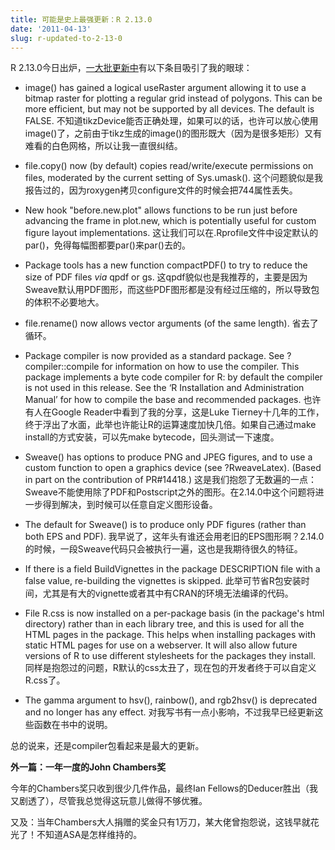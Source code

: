 ```yaml
---
title: 可能是史上最强更新：R 2.13.0
date: '2011-04-13'
slug: r-updated-to-2-13-0
---
```


R 2.13.0今日出炉，[一大批更新中](http://stat.ethz.ch/R-manual/R-devel/doc/html/NEWS.html)有以下条目吸引了我的眼球：



	
  * image() has gained a logical useRaster argument allowing it to use a bitmap raster for plotting a regular grid instead of polygons. This can be more efficient, but may not be supported by all devices. The default is FALSE.
不知道tikzDevice能否正确处理，如果可以的话，也许可以放心使用image()了，之前由于tikz生成的image()的图形既大（因为是很多矩形）又有难看的白色网格，所以让我一直很纠结。

	
  * file.copy() now (by default) copies read/write/execute permissions on files, moderated by the current setting of Sys.umask().
这个问题貌似是我报告过的，因为roxygen拷贝configure文件的时候会把744属性丢失。

	
  * New hook "before.new.plot" allows functions to be run just before advancing the frame in plot.new, which is potentially useful for custom figure layout implementations.
这让我们可以在.Rprofile文件中设定默认的par()，免得每幅图都要par()来par()去的。

	
  * Package tools has a new function compactPDF() to try to reduce the size of PDF files _via_ qpdf or gs.
这qpdf貌似也是我推荐的，主要是因为Sweave默认用PDF图形，而这些PDF图形都是没有经过压缩的，所以导致包的体积不必要地大。

	
  * file.rename() now allows vector arguments (of the same length).
省去了循环。

	
  * Package compiler is now provided as a standard package.  See ?compiler::compile for information on how to use the compiler. This package implements a byte code compiler for R: by default the compiler is not used in this release.  See the ‘R Installation and Administration Manual’ for how to compile the base and recommended packages.
也许有人在Google Reader中看到了我的分享，这是Luke Tierney十几年的工作，终于浮出了水面，此举也许能让R的运算速度加快几倍。如果自己通过make install的方式安装，可以先make bytecode，回头测试一下速度。

	
  * Sweave() has options to produce PNG and JPEG figures, and to use a custom function to open a graphics device (see ?RweaveLatex).
(Based in part on the contribution of PR#14418.)
这是我们抱怨了无数遍的一点：Sweave不能使用除了PDF和Postscript之外的图形。在2.14.0中这个问题将进一步得到解决，到时候可以任意自定义图形设备。

	
  * The default for Sweave() is to produce only PDF figures (rather than both EPS and PDF).
我早说了，这年头有谁还会用老旧的EPS图形啊？2.14.0的时候，一段Sweave代码只会被执行一遍，这也是我期待很久的特征。

	
  * If there is a field BuildVignettes in the package DESCRIPTION file with a false value, re-building the vignettes is skipped.
此举可节省R包安装时间，尤其是有大的vignette或者其中有CRAN的环境无法编译的代码。

	
  * File R.css is now installed on a per-package basis (in the package's html directory) rather than in each library tree, and this is used for all the HTML pages in the package.  This helps when installing packages with static HTML pages for use on a webserver.  It will also allow future versions of R to use different stylesheets for the packages they install.
同样是抱怨过的问题，R默认的css太丑了，现在包的开发者终于可以自定义R.css了。

	
  * The gamma argument to hsv(), rainbow(), and rgb2hsv() is deprecated and no longer has any effect.
对我写书有一点小影响，不过我早已经更新这些函数在书中的说明。


总的说来，还是compiler包看起来是最大的更新。


**外一篇：一年一度的John Chambers奖**


今年的Chambers奖只收到很少几件作品，最终Ian Fellows的Deducer胜出（我又剧透了），尽管我总觉得这玩意儿做得不够优雅。

又及：当年Chambers大人捐赠的奖金只有1万刀，某大佬曾抱怨说，这钱早就花光了！不知道ASA是怎样维持的。
